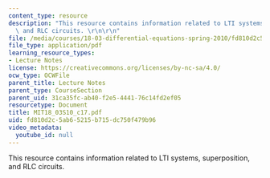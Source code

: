 ```yaml
---
content_type: resource
description: "This resource contains information related to LTI systems, superposition,\
  \ and RLC circuits. \r\n\r\n"
file: /media/courses/18-03-differential-equations-spring-2010/fd810d2c5ab65215b715dc750f479b96_MIT18_03S10_c17.pdf
file_type: application/pdf
learning_resource_types:
- Lecture Notes
license: https://creativecommons.org/licenses/by-nc-sa/4.0/
ocw_type: OCWFile
parent_title: Lecture Notes
parent_type: CourseSection
parent_uid: 31ca35fc-ab40-f2e5-4441-76c14fd2ef05
resourcetype: Document
title: MIT18_03S10_c17.pdf
uid: fd810d2c-5ab6-5215-b715-dc750f479b96
video_metadata:
  youtube_id: null
---
```

This resource contains information related to LTI systems, superposition, and RLC circuits. 

